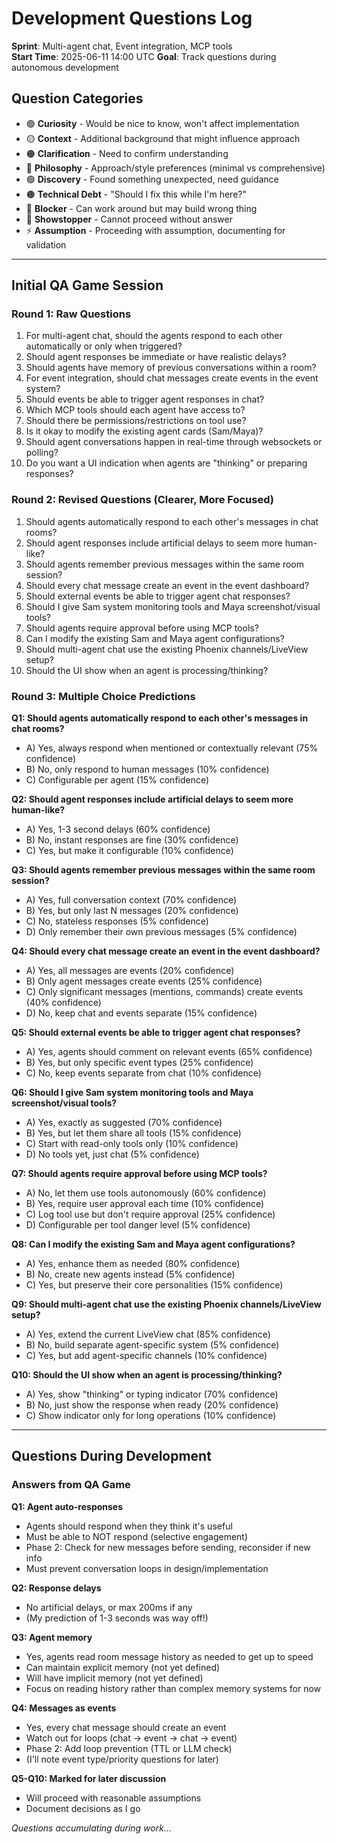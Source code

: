 # Development Questions Log

**Sprint**: Multi-agent chat, Event integration, MCP tools  
**Start Time**: 2025-06-11 14:00 UTC
**Goal**: Track questions during autonomous development

## Question Categories

- 🟢 **Curiosity** - Would be nice to know, won't affect implementation
- 🟡 **Context** - Additional background that might influence approach  
- 🟠 **Clarification** - Need to confirm understanding
- 🔵 **Philosophy** - Approach/style preferences (minimal vs comprehensive)
- 🟣 **Discovery** - Found something unexpected, need guidance
- 🟤 **Technical Debt** - "Should I fix this while I'm here?"
- 🔴 **Blocker** - Can work around but may build wrong thing
- 🛑 **Showstopper** - Cannot proceed without answer
- ⚡ **Assumption** - Proceeding with assumption, documenting for validation

---

## Initial QA Game Session

### Round 1: Raw Questions

1. For multi-agent chat, should the agents respond to each other automatically or only when triggered?
2. Should agent responses be immediate or have realistic delays?
3. Should agents have memory of previous conversations within a room?
4. For event integration, should chat messages create events in the event system?
5. Should events be able to trigger agent responses in chat?
6. Which MCP tools should each agent have access to?
7. Should there be permissions/restrictions on tool use?
8. Is it okay to modify the existing agent cards (Sam/Maya)?
9. Should agent conversations happen in real-time through websockets or polling?
10. Do you want a UI indication when agents are "thinking" or preparing responses?

### Round 2: Revised Questions (Clearer, More Focused)

1. Should agents automatically respond to each other's messages in chat rooms?
2. Should agent responses include artificial delays to seem more human-like?
3. Should agents remember previous messages within the same room session?
4. Should every chat message create an event in the event dashboard?
5. Should external events be able to trigger agent chat responses?
6. Should I give Sam system monitoring tools and Maya screenshot/visual tools?
7. Should agents require approval before using MCP tools?
8. Can I modify the existing Sam and Maya agent configurations?
9. Should multi-agent chat use the existing Phoenix channels/LiveView setup?
10. Should the UI show when an agent is processing/thinking?

### Round 3: Multiple Choice Predictions

**Q1: Should agents automatically respond to each other's messages in chat rooms?**
- A) Yes, always respond when mentioned or contextually relevant (75% confidence)
- B) No, only respond to human messages (10% confidence)
- C) Configurable per agent (15% confidence)

**Q2: Should agent responses include artificial delays to seem more human-like?**
- A) Yes, 1-3 second delays (60% confidence)
- B) No, instant responses are fine (30% confidence)
- C) Yes, but make it configurable (10% confidence)

**Q3: Should agents remember previous messages within the same room session?**
- A) Yes, full conversation context (70% confidence)
- B) Yes, but only last N messages (20% confidence)
- C) No, stateless responses (5% confidence)
- D) Only remember their own previous messages (5% confidence)

**Q4: Should every chat message create an event in the event dashboard?**
- A) Yes, all messages are events (20% confidence)
- B) Only agent messages create events (25% confidence)
- C) Only significant messages (mentions, commands) create events (40% confidence)
- D) No, keep chat and events separate (15% confidence)

**Q5: Should external events be able to trigger agent chat responses?**
- A) Yes, agents should comment on relevant events (65% confidence)
- B) Yes, but only specific event types (25% confidence)
- C) No, keep events separate from chat (10% confidence)

**Q6: Should I give Sam system monitoring tools and Maya screenshot/visual tools?**
- A) Yes, exactly as suggested (70% confidence)
- B) Yes, but let them share all tools (15% confidence)
- C) Start with read-only tools only (10% confidence)
- D) No tools yet, just chat (5% confidence)

**Q7: Should agents require approval before using MCP tools?**
- A) No, let them use tools autonomously (60% confidence)
- B) Yes, require user approval each time (10% confidence)
- C) Log tool use but don't require approval (25% confidence)
- D) Configurable per tool danger level (5% confidence)

**Q8: Can I modify the existing Sam and Maya agent configurations?**
- A) Yes, enhance them as needed (80% confidence)
- B) No, create new agents instead (5% confidence)
- C) Yes, but preserve their core personalities (15% confidence)

**Q9: Should multi-agent chat use the existing Phoenix channels/LiveView setup?**
- A) Yes, extend the current LiveView chat (85% confidence)
- B) No, build separate agent-specific system (5% confidence)
- C) Yes, but add agent-specific channels (10% confidence)

**Q10: Should the UI show when an agent is processing/thinking?**
- A) Yes, show "thinking" or typing indicator (70% confidence)
- B) No, just show the response when ready (20% confidence)
- C) Show indicator only for long operations (10% confidence)

---

## Questions During Development

### Answers from QA Game

**Q1: Agent auto-responses**
- Agents should respond when they think it's useful
- Must be able to NOT respond (selective engagement)
- Phase 2: Check for new messages before sending, reconsider if new info
- Must prevent conversation loops in design/implementation

**Q2: Response delays**
- No artificial delays, or max 200ms if any
- (My prediction of 1-3 seconds was way off!)

**Q3: Agent memory**
- Yes, agents read room message history as needed to get up to speed
- Can maintain explicit memory (not yet defined)
- Will have implicit memory (not yet defined)
- Focus on reading history rather than complex memory systems for now

**Q4: Messages as events**
- Yes, every chat message should create an event
- Watch out for loops (chat → event → chat → event)
- Phase 2: Add loop prevention (TTL or LLM check)
- (I'll note event type/priority questions for later)

**Q5-Q10: Marked for later discussion**
- Will proceed with reasonable assumptions
- Document decisions as I go

*Questions accumulating during work...*